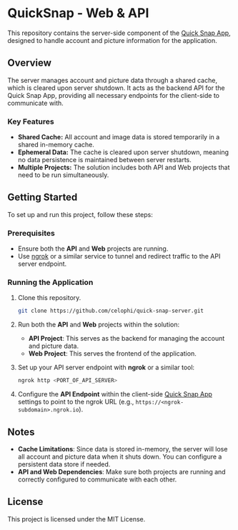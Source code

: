 # QuickSnap - Web & API

This repository contains the server-side component of the [Quick Snap App](https://github.com/celophi/quick-snap-app), designed to handle account and picture information for the application.

## Overview

The server manages account and picture data through a shared cache, which is cleared upon server shutdown. It acts as the backend API for the Quick Snap App, providing all necessary endpoints for the client-side to communicate with.

### Key Features
- **Shared Cache:** All account and image data is stored temporarily in a shared in-memory cache.
- **Ephemeral Data:** The cache is cleared upon server shutdown, meaning no data persistence is maintained between server restarts.
- **Multiple Projects:** The solution includes both API and Web projects that need to be run simultaneously.

## Getting Started

To set up and run this project, follow these steps:

### Prerequisites
- Ensure both the **API** and **Web** projects are running.
- Use [ngrok](https://ngrok.com/) or a similar service to tunnel and redirect traffic to the API server endpoint.

### Running the Application
1. Clone this repository.
    ```bash
    git clone https://github.com/celophi/quick-snap-server.git
    ```
2. Run both the **API** and **Web** projects within the solution:
    - **API Project**: This serves as the backend for managing the account and picture data.
    - **Web Project**: This serves the frontend of the application.
  
3. Set up your API server endpoint with **ngrok** or a similar tool:
    ```bash
    ngrok http <PORT_OF_API_SERVER>
    ```
4. Configure the **API Endpoint** within the client-side [Quick Snap App](https://github.com/celophi/quick-snap-app) settings to point to the ngrok URL (e.g., `https://<ngrok-subdomain>.ngrok.io`).

## Notes
- **Cache Limitations**: Since data is stored in-memory, the server will lose all account and picture data when it shuts down. You can configure a persistent data store if needed.
- **API and Web Dependencies**: Make sure both projects are running and correctly configured to communicate with each other.

## License

This project is licensed under the MIT License.
